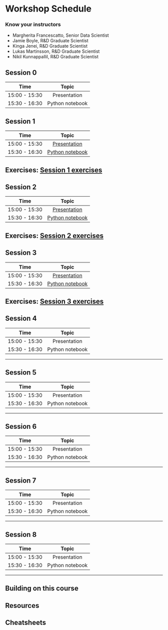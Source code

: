 # Workshop Schedule

### Know your instructors

* Margherita Francescatto, Senior Data Scientist
* Jamie Boyle, R&D Graduate Scientist
* Kinga Jenei, R&D Graduate Scientist
* Lukas Martinsson, R&D Graduate Scientist
* Nikil Kunnappallil, R&D Graduate Scientist

## Session 0

| Time            |  Topic  | 
|:------------------------:|:------------------------------------------------:|
| 15:00 - 15:30 | Presentation | 
| 15:30 - 16:30 | Python notebook |


## Session 1

| Time            |  Topic  | 
|:------------------------:|:------------------------------------------------:|
| 15:00 - 15:30 | [Presentation](https://github.com/rkhetani/beginners-python/raw/master/session_one/session_one_presentation.pptx)| 
| 15:30 - 16:30 |  [Python notebook](session_one/session_one_blank_template.ipynb) |

Exercises: [Session 1 exercises](session_one/session_one_exercises.ipynb)
---

## Session 2

| Time            |  Topic  |
|:------------------------:|:------------------------------------------------:|
| 15:00 - 15:30 | [Presentation](https://github.com/rkhetani/beginners-python/blob/master/session_two/session_two_presentation.pptx) | 
| 15:30 - 16:30 | [Python notebook](session_two/session_two_blank_template.ipynb) |

Exercises: [Session 2 exercises](session_two/session_two_exercises.ipynb)
---

## Session 3

| Time            |  Topic  | 
|:------------------------:|:------------------------------------------------:|
| 15:00 - 15:30 | [Presentation](https://github.com/rkhetani/beginners-python/blob/master/session_three/session_three_presentation.pptx) | 
| 15:30 - 16:30 | [Python notebook](https://github.com/rkhetani/beginners-python/blob/master/session_three/session_three_blank_template.ipynb) |

Exercises: [Session 3 exercises](https://github.com/rkhetani/beginners-python/blob/master/session_three/session_three_exercises.ipynb)
---

## Session 4

| Time            |  Topic  | 
|:------------------------:|:------------------------------------------------:|
| 15:00 - 15:30 | Presentation | 
| 15:30 - 16:30 | Python notebook |

---

## Session 5

| Time            |  Topic  | 
|:------------------------:|:------------------------------------------------:|
| 15:00 - 15:30 | Presentation | 
| 15:30 - 16:30 | Python notebook |

---

## Session 6

| Time            |  Topic  | 
|:------------------------:|:------------------------------------------------:|
| 15:00 - 15:30 | Presentation | 
| 15:30 - 16:30 | Python notebook |

---

## Session 7

| Time            |  Topic  | 
|:------------------------:|:------------------------------------------------:|
| 15:00 - 15:30 | Presentation | 
| 15:30 - 16:30 | Python notebook |

---

## Session 8

| Time            |  Topic  | 
|:------------------------:|:------------------------------------------------:|
| 15:00 - 15:30 | Presentation | 
| 15:30 - 16:30 | Python notebook |

---

## Building on this course

## Resources

## Cheatsheets
